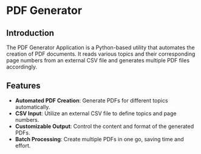 # PDF Generator

## Introduction
The PDF Generator Application is a Python-based utility that automates the creation of PDF documents. It reads various topics and their corresponding page numbers from an external CSV file and generates multiple PDF files accordingly.

## Features
- **Automated PDF Creation**: Generate PDFs for different topics automatically.
- **CSV Input**: Utilize an external CSV file to define topics and page numbers.
- **Customizable Output**: Control the content and format of the generated PDFs.
- **Batch Processing**: Create multiple PDFs in one go, saving time and effort.